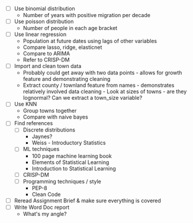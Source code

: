 - [ ] Use binomial distribution
	- Number of years with positive migration per decade
- [ ] Use poisson distribution 
	- Number of people in each age bracket
- [ ] Use linear regression 
	- Population at future dates using lags of other variables
	- Compare lasso, ridge, elasticnet 
	- Compare to ARIMA
	- Refer to CRISP-DM
- [ ] Import and clean town data
	- Probably could get away with two data points - allows for growth feature and demonstrating cleaning
	 - Extract county / townland feature from names -  demonstrates relatively involved data cleaning 
	  - Look at sizes of towns - are they lognormal? Can we extract a town_size variable?
- [ ] Use KNN 
	- Group towns together
	- Compare with naive bayes
- [ ] Find references 
	- [ ] Discrete distributions 
		-  Jaynes?
		- Weiss - Introductory Statistics
	- [ ] ML techniques 
		- 100 page machine learning book 
		- Elements of Statistical Learning
		- Introduction to Statistical Learning
	- [ ] CRISP-DM
	- [ ] Programming techniques / style
		- PEP-8
		- Clean Code
- [ ] Reread Assignment Brief & make sure everything is covered
- [ ] Write Word Doc report
	- What's my angle? 